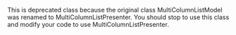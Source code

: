 This is deprecated class because the original class MultiColumnListModel was renamed to MultiColumnListPresenter. You should stop to use this class and modify your code to use MultiColumnListPresenter.